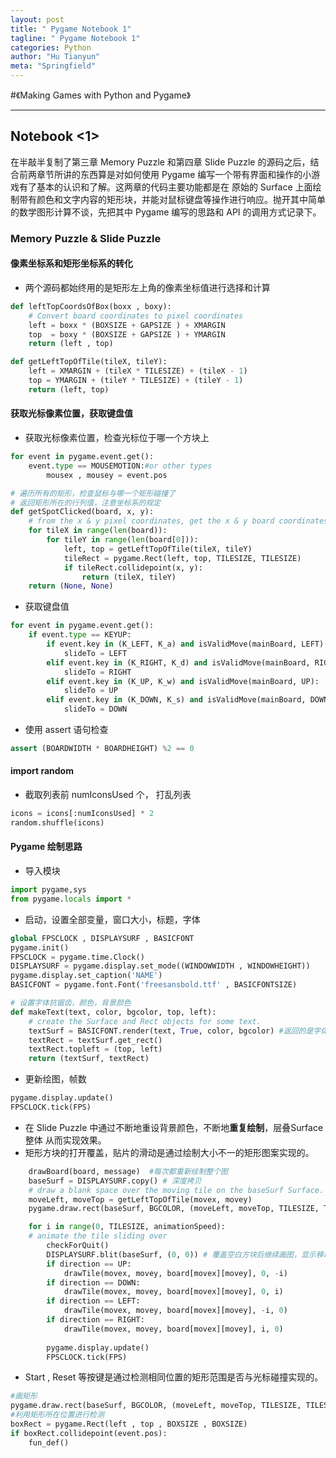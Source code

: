 ```yaml
---
layout: post
title: " Pygame Notebook 1"
tagline: " Pygame Notebook 1"
categories: Python
author: "Hu Tianyun"
meta: "Springfield"
---
```


#《Making Games with Python and Pygame》

*********************************************

## Notebook <1>
在半敲半复制了第三章 Memory Puzzle 和第四章 Slide Puzzle 的源码之后，结合前两章节所讲的东西算是对如何使用 Pygame 编写一个带有界面和操作的小游戏有了基本的认识和了解。这两章的代码主要功能都是在 原始的 Surface 上面绘制带有颜色和文字内容的矩形块，并能对鼠标键盘等操作进行响应。抛开其中简单的数学图形计算不谈，先把其中 Pygame 编写的思路和 API 的调用方式记录下。

### Memory Puzzle & Slide Puzzle 
#### 像素坐标系和矩形坐标系的转化
 * 两个源码都始终用的是矩形左上角的像素坐标值进行选择和计算 
 
```Python
def leftTopCoordsOfBox(boxx , boxy):
	# Convert board coordinates to pixel coordinates
	left = boxx * (BOXSIZE + GAPSIZE ) + XMARGIN
	top  = boxy * (BOXSIZE + GAPSIZE ) + YMARGIN
	return (left , top)

def getLeftTopOfTile(tileX, tileY):
	left = XMARGIN + (tileX * TILESIZE) + (tileX - 1)
	top = YMARGIN + (tileY * TILESIZE) + (tileY - 1)
	return (left, top)
```

#### 获取光标像素位置，获取键盘值

 * 获取光标像素位置，检查光标位于哪一个方块上

```Python
for event in pygame.event.get():
	event.type == MOUSEMOTION:#or other types
		mousex , mousey = event.pos

# 遍历所有的矩形，检查鼠标与哪一个矩形碰撞了
# 返回矩形所在的行列值，注意坐标系的规定
def getSpotClicked(board, x, y):
    # from the x & y pixel coordinates, get the x & y board coordinates
	for tileX in range(len(board)):
		for tileY in range(len(board[0])):
			left, top = getLeftTopOfTile(tileX, tileY)
			tileRect = pygame.Rect(left, top, TILESIZE, TILESIZE)
			if tileRect.collidepoint(x, y):
				return (tileX, tileY)
	return (None, None)
```

 * 获取键盘值
```Python
for event in pygame.event.get():
	if event.type == KEYUP:
		if event.key in (K_LEFT, K_a) and isValidMove(mainBoard, LEFT):
			slideTo = LEFT
		elif event.key in (K_RIGHT, K_d) and isValidMove(mainBoard, RIGHT):
			slideTo = RIGHT
		elif event.key in (K_UP, K_w) and isValidMove(mainBoard, UP):
			slideTo = UP
		elif event.key in (K_DOWN, K_s) and isValidMove(mainBoard, DOWN):
			slideTo = DOWN 
```


 * 使用 assert 语句检查
 
```Python
assert (BOARDWIDTH * BOARDHEIGHT) %2 == 0
```
#### import random 
 * 截取列表前 numIconsUsed 个， 打乱列表
 
```Python
icons = icons[:numIconsUsed] * 2
random.shuffle(icons)
```

#### Pygame 绘制思路
 * 导入模块
 
```Python
import pygame,sys
from pygame.locals import *
```
 * 启动，设置全部变量，窗口大小，标题，字体
 
```Python
global FPSCLOCK , DISPLAYSURF , BASICFONT
pygame.init()
FPSCLOCK = pygame.time.Clock()
DISPLAYSURF = pygame.display.set_mode((WINDOWWIDTH , WINDOWHEIGHT))
pygame.display.set_caption('NAME')
BASICFONT = pygame.font.Font('freesansbold.ttf' , BASICFONTSIZE)

# 设置字体抗锯齿，颜色，背景颜色
def makeText(text, color, bgcolor, top, left):
	# create the Surface and Rect objects for some text.
	textSurf = BASICFONT.render(text, True, color, bgcolor) #返回的是字体的 Surface
	textRect = textSurf.get_rect()
	textRect.topleft = (top, left)
	return (textSurf, textRect)
```
 * 更新绘图，帧数
 
```Python
pygame.display.update()
FPSCLOCK.tick(FPS)
```
 * 在 Slide Puzzle 中通过不断地重设背景颜色，不断地**重复绘制**，层叠Surface整体  从而实现效果。
 * 矩形方块的打开覆盖，贴片的滑动是通过绘制大小不一的矩形图案实现的。
 
```Python
	drawBoard(board, message)  #每次都重新绘制整个图
	baseSurf = DISPLAYSURF.copy() # 深度拷贝
	# draw a blank space over the moving tile on the baseSurf Surface.
	moveLeft, moveTop = getLeftTopOfTile(movex, movey)
	pygame.draw.rect(baseSurf, BGCOLOR, (moveLeft, moveTop, TILESIZE, TILESIZE)) #用背景色方块替换原来的

	for i in range(0, TILESIZE, animationSpeed):
	# animate the tile sliding over
		checkForQuit()
		DISPLAYSURF.blit(baseSurf, (0, 0)) # 覆盖空白方块后继续画图，显示移动
		if direction == UP:
			drawTile(movex, movey, board[movex][movey], 0, -i)
		if direction == DOWN:
			drawTile(movex, movey, board[movex][movey], 0, i)
		if direction == LEFT:
			drawTile(movex, movey, board[movex][movey], -i, 0)
		if direction == RIGHT:
			drawTile(movex, movey, board[movex][movey], i, 0)
	
		pygame.display.update()
		FPSCLOCK.tick(FPS)
```
 * Start , Reset 等按键是通过检测相同位置的矩形范围是否与光标碰撞实现的。
 
```Python
#画矩形
pygame.draw.rect(baseSurf, BGCOLOR, (moveLeft, moveTop, TILESIZE, TILESIZE))
#利用矩形所在位置进行检测
boxRect = pygame.Rect(left , top , BOXSIZE , BOXSIZE)
if boxRect.collidepoint(event.pos):
	fun_def()
```